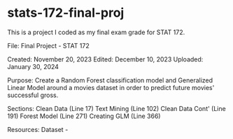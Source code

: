 # stats-172-final-proj
This is a project I coded as my final exam grade for STAT 172.

File: Final Project - STAT 172

Created: November ‎20, ‎2023
Edited: December ‎10, ‎2023
Uploaded: January 30, 2024

Purpose:
Create a Random Forest classification model and Generalized Linear Model around a movies dataset in order to predict future movies' successful gross.

Sections:
Clean Data (Line 17)
Text Mining (Line 102)
Clean Data Cont' (Line 191)
Forest Model (Line 271)
Creating GLM (Line 366)

Resources:
Dataset - 
